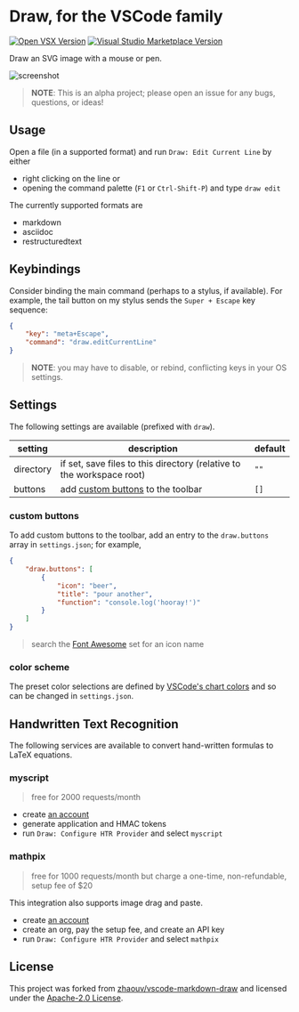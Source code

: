 # Draw, for the VSCode family

[![Open VSX Version](https://img.shields.io/open-vsx/v/hall/draw)](https://open-vsx.org/extension/hall/draw)
[![Visual Studio Marketplace Version](https://img.shields.io/visual-studio-marketplace/v/hall.draw)](https://marketplace.visualstudio.com/items?itemName=hall.draw)

Draw an SVG image with a mouse or pen.

![screenshot](https://gitlab.com/hall/draw/-/raw/HEAD/docs/images/screenshot.png)

> **NOTE**: This is an alpha project; please open an issue for any bugs, questions, or ideas!

## Usage

Open a file (in a supported format) and run `Draw: Edit Current Line` by either

- right clicking on the line or
- opening the command palette (`F1` or `Ctrl-Shift-P`) and type `draw edit`

The currently supported formats are

- markdown
- asciidoc
- restructuredtext

## Keybindings

Consider binding the main command (perhaps to a stylus, if available). For example, the tail button on my stylus sends the `Super + Escape` key sequence:

```json
{
    "key": "meta+Escape",
    "command": "draw.editCurrentLine"
}
```

> **NOTE**: you may have to disable, or rebind, conflicting keys in your OS settings.

## Settings

The following settings are available (prefixed with `draw`).

| setting   | description                                                           | default |
| --------- | --------------------------------------------------------------------- | ------- |
| directory | if set, save files to this directory (relative to the workspace root) | `""`    |
| buttons   | add [custom buttons](#custom-buttons) to the toolbar                  | `[]`    |

### custom buttons

To add custom buttons to the toolbar, add an entry to the `draw.buttons` array in `settings.json`; for example,

```json
{
    "draw.buttons": [
        {
            "icon": "beer",
            "title": "pour another",
            "function": "console.log('hooray!')"
        }
    ]
}
```

> search the [Font Awesome](https://fontawesome.com/v6/search?m=free&s=solid) set for an icon name

### color scheme

The preset color selections are defined by [VSCode's chart colors](https://code.visualstudio.com/api/references/theme-color#chart-colors) and so can be changed in `settings.json`.

## Handwritten Text Recognition

The following services are available to convert hand-written formulas to LaTeX equations.

### myscript

> free for 2000 requests/month

- create [an account](https://developer.myscript.com/getting-started/web)
- generate application and HMAC tokens
- run `Draw: Configure HTR Provider` and select `myscript`

### mathpix

> free for 1000 requests/month but charge a one-time, non-refundable, setup fee of $20

This integration also supports image drag and paste.

- create [an account](https://mathpix.com/docs/ocr/overview)
- create an org, pay the setup fee, and create an API key
- run `Draw: Configure HTR Provider` and select `mathpix`

## License

This project was forked from [zhaouv/vscode-markdown-draw](https://github.com/zhaouv/vscode-markdown-draw) and licensed under the [Apache-2.0 License](https://gitlab.com/hall/draw/-/blob/HEAD/LICENSE).
